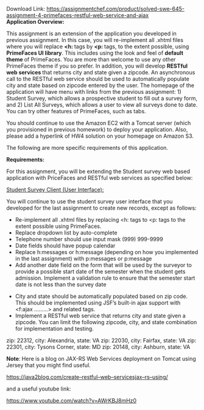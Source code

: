Download Link: https://assignmentchef.com/product/solved-swe-645-assignment-4-primefaces-restful-web-service-and-ajax
<br>
<strong>Application Overview: </strong>

This assignment is an extension of the application you developed in previous assignment. In this case, you will re-implement all .xhtml files where you will replace <strong>&lt;h: </strong>tags by <strong>&lt;p: </strong>tags, to the extent possible, using <strong>PrimeFaces UI library</strong>. This includes using the look and feel of <strong>default theme </strong>of PrimeFaces. You are more than welcome to use any other PrimeFaces theme if you so prefer. In addition, you will develop <strong>RESTful web services </strong>that returns city and state given a zipcode. An asynchronous call to the RESTful web service should be used to automatically populate city and state based on zipcode entered by the user. The homepage of the application will have menu with links from the previous assignment: 1) Student Survey, which allows a prospective student to fill out a survey form, and 2) List All Surveys, which allows a user to view all surveys done to date. You can try other features of PrimeFaces, such as tabs.




You should continue to use the Amazon EC2 with a Tomcat server (which you provisioned in previous homework) to deploy your application. Also, please add a hyperlink of HW4 solution on your homepage on Amazon S3.




The following are more specific requirements of this application.

<strong> </strong>

<strong>Requirements: </strong>




For this assignment, you will be extending the Student survey web based application with PriceFaces and RESTful web services as specified below:




<u>Student Survey Client (User Interface):</u>




You will continue to use the student survey user interface that you developed for the last assignment to create new records, except as follows:

<ul>

 <li>Re-implement all .xhtml files by replacing &lt;h: tags to &lt;p: tags to the extent possible using PrimeFaces.</li>

 <li>Replace dropdown list by auto-complete</li>

 <li>Telephone number should use input mask (999) 999-9999</li>

 <li>Date fields should have popup calendar</li>

 <li>Replace h:messages or h:message (depending on how you implemented in the last assignment) with p:messages or p:message</li>

 <li>Add another date field on the form that will be used by the surveyor to provide a possible start date of the semester when the student gets admission. Implement a validation rule to ensure that the semester start date is not less than the survey date</li>

</ul>







<ul>

 <li>City and state should be automatically populated based on zip code. This should be implemented using JSF’s built-in ajax support with &lt;f:ajax ………&gt; and related tags.</li>

 <li>Implement a RESTful web service that returns city and state given a zipcode. You can limit the following zipcode, city, and state combination for implementation and testing.</li>

</ul>




zip: 22312, city: Alexandria, state: VA  zip: 22030, city: Fairfax, state: VA  zip: 22301, city: Tysons Corner, state: MD  zip: 20148, city: Ashburn, state: VA

<strong> </strong>

<strong>Note</strong>: Here is a blog on JAX-RS Web Services deployment on Tomcat using Jersey that you might find useful.




<a href="https://java2blog.com/create-restful-web-servicesjax-rs-using/">https://java2blog.com/create</a><a href="https://java2blog.com/create-restful-web-servicesjax-rs-using/">–</a><a href="https://java2blog.com/create-restful-web-servicesjax-rs-using/">restful</a><a href="https://java2blog.com/create-restful-web-servicesjax-rs-using/">–</a><a href="https://java2blog.com/create-restful-web-servicesjax-rs-using/">web</a><a href="https://java2blog.com/create-restful-web-servicesjax-rs-using/">–</a><a href="https://java2blog.com/create-restful-web-servicesjax-rs-using/">servicesjax</a><a href="https://java2blog.com/create-restful-web-servicesjax-rs-using/">–</a><a href="https://java2blog.com/create-restful-web-servicesjax-rs-using/">rs</a><a href="https://java2blog.com/create-restful-web-servicesjax-rs-using/">–</a><a href="https://java2blog.com/create-restful-web-servicesjax-rs-using/">using/</a>

and a useful youtube link:

<a href="https://www.youtube.com/watch?v=AWrKBJ8mHz0">https://www.youtube.com/watch?v=AWrKBJ8mHz0</a>



